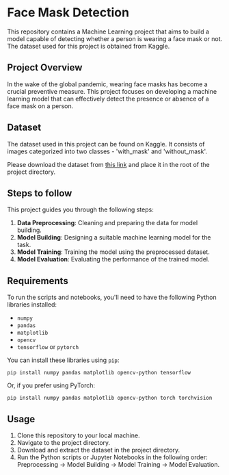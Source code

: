 # Face Mask Detection

This repository contains a Machine Learning project that aims to build a model capable of detecting whether a person is wearing a face mask or not. The dataset used for this project is obtained from Kaggle.

## Project Overview

In the wake of the global pandemic, wearing face masks has become a crucial preventive measure. This project focuses on developing a machine learning model that can effectively detect the presence or absence of a face mask on a person.

## Dataset

The dataset used in this project can be found on Kaggle. It consists of images categorized into two classes - 'with_mask' and 'without_mask'.

Please download the dataset from [this link](<provide_link_here>) and place it in the root of the project directory.

## Steps to follow

This project guides you through the following steps:

1. **Data Preprocessing**: Cleaning and preparing the data for model building.
2. **Model Building**: Designing a suitable machine learning model for the task.
3. **Model Training**: Training the model using the preprocessed dataset.
4. **Model Evaluation**: Evaluating the performance of the trained model.

## Requirements

To run the scripts and notebooks, you'll need to have the following Python libraries installed:

- `numpy`
- `pandas`
- `matplotlib`
- `opencv`
- `tensorflow` or `pytorch`

You can install these libraries using `pip`:

```
pip install numpy pandas matplotlib opencv-python tensorflow
```

Or, if you prefer using PyTorch:

```
pip install numpy pandas matplotlib opencv-python torch torchvision
```

## Usage

1. Clone this repository to your local machine.
2. Navigate to the project directory.
3. Download and extract the dataset in the project directory.
4. Run the Python scripts or Jupyter Notebooks in the following order: Preprocessing -> Model Building -> Model Training -> Model Evaluation.


